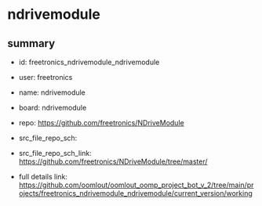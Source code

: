 # ndrivemodule
 
## summary 
* id: freetronics_ndrivemodule_ndrivemodule
* user: freetronics
* name: ndrivemodule
* board: ndrivemodule
* repo: https://github.com/freetronics/NDriveModule



* src_file_repo_sch: 
* src_file_repo_sch_link: https://github.com/freetronics/NDriveModule/tree/master/
* full details link: https://github.com/oomlout/oomlout_oomp_project_bot_v_2/tree/main/projects/freetronics_ndrivemodule_ndrivemodule/current_version/working  






